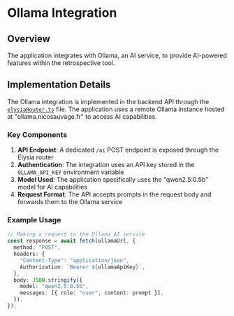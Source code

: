 # Ollama Integration

## Overview

The application integrates with Ollama, an AI service, to provide AI-powered features within the retrospective tool.

## Implementation Details

The Ollama integration is implemented in the backend API through the [`elysiaRouter.ts`](/Users/fabien/Documents/microretro/back/src/api/elysiaRouter.ts) file. The application uses a remote Ollama instance hosted at "ollama.nicosauvage.fr" to access AI capabilities.

### Key Components

1. **API Endpoint**: A dedicated `/ai` POST endpoint is exposed through the Elysia router
2. **Authentication**: The integration uses an API key stored in the `OLLAMA_API_KEY` environment variable
3. **Model Used**: The application specifically uses the "qwen2.5:0.5b" model for AI capabilities
4. **Request Format**: The API accepts prompts in the request body and forwards them to the Ollama service

### Example Usage

```typescript
// Making a request to the Ollama AI service
const response = await fetch(ollamaUrl, {
  method: "POST",
  headers: {
    "Content-Type": "application/json",
    Authorization: `Bearer ${ollamaApiKey}`,
  },
  body: JSON.stringify({
    model: "qwen2.5:0.5b",
    messages: [{ role: "user", content: prompt }],
  }),
});
```
